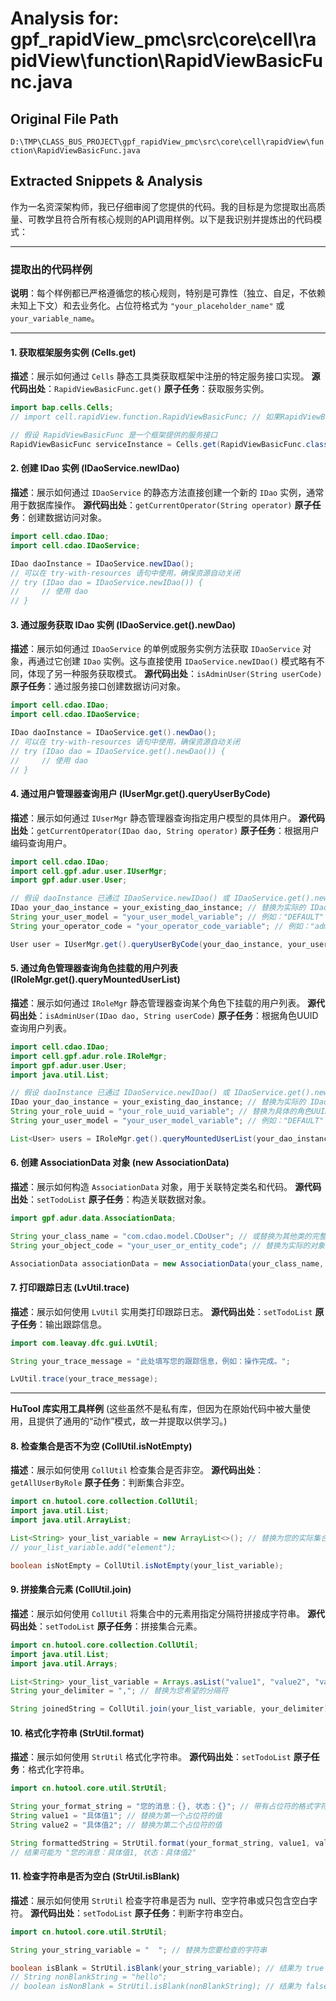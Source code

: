 # Analysis for: gpf_rapidView_pmc\src\core\cell\rapidView\function\RapidViewBasicFunc.java

## Original File Path
`D:\TMP\CLASS_BUS_PROJECT\gpf_rapidView_pmc\src\core\cell\rapidView\function\RapidViewBasicFunc.java`

## Extracted Snippets & Analysis
作为一名资深架构师，我已仔细审阅了您提供的代码。我的目标是为您提取出高质量、可教学且符合所有核心规则的API调用样例。以下是我识别并提炼出的代码模式：

---

### 提取出的代码样例

**说明**：每个样例都已严格遵循您的核心规则，特别是可靠性（独立、自足，不依赖未知上下文）和去业务化。占位符格式为 `"your_placeholder_name"` 或 `your_variable_name`。

---

#### 1. 获取框架服务实例 (Cells.get)

**描述**：展示如何通过 `Cells` 静态工具类获取框架中注册的特定服务接口实现。
**源代码出处**：`RapidViewBasicFunc.get()`
**原子任务**：获取服务实例。

```java
import bap.cells.Cells;
// import cell.rapidView.function.RapidViewBasicFunc; // 如果RapidViewBasicFunc是AI需要了解的服务接口

// 假设 RapidViewBasicFunc 是一个框架提供的服务接口
RapidViewBasicFunc serviceInstance = Cells.get(RapidViewBasicFunc.class);
```

#### 2. 创建 IDao 实例 (IDaoService.newIDao)

**描述**：展示如何通过 `IDaoService` 的静态方法直接创建一个新的 `IDao` 实例，通常用于数据库操作。
**源代码出处**：`getCurrentOperator(String operator)`
**原子任务**：创建数据访问对象。

```java
import cell.cdao.IDao;
import cell.cdao.IDaoService;

IDao daoInstance = IDaoService.newIDao();
// 可以在 try-with-resources 语句中使用，确保资源自动关闭
// try (IDao dao = IDaoService.newIDao()) {
//     // 使用 dao
// }
```

#### 3. 通过服务获取 IDao 实例 (IDaoService.get().newDao)

**描述**：展示如何通过 `IDaoService` 的单例或服务实例方法获取 `IDaoService` 对象，再通过它创建 `IDao` 实例。这与直接使用 `IDaoService.newIDao()` 模式略有不同，体现了另一种服务获取模式。
**源代码出处**：`isAdminUser(String userCode)`
**原子任务**：通过服务接口创建数据访问对象。

```java
import cell.cdao.IDao;
import cell.cdao.IDaoService;

IDao daoInstance = IDaoService.get().newDao();
// 可以在 try-with-resources 语句中使用，确保资源自动关闭
// try (IDao dao = IDaoService.get().newDao()) {
//     // 使用 dao
// }
```

#### 4. 通过用户管理器查询用户 (IUserMgr.get().queryUserByCode)

**描述**：展示如何通过 `IUserMgr` 静态管理器查询指定用户模型的具体用户。
**源代码出处**：`getCurrentOperator(IDao dao, String operator)`
**原子任务**：根据用户编码查询用户。

```java
import cell.cdao.IDao;
import cell.gpf.adur.user.IUserMgr;
import gpf.adur.user.User;

// 假设 daoInstance 已通过 IDaoService.newIDao() 或 IDaoService.get().newDao() 获取
IDao your_dao_instance = your_existing_dao_instance; // 替换为实际的 IDao 实例
String your_user_model = "your_user_model_variable"; // 例如："DEFAULT"
String your_operator_code = "your_operator_code_variable"; // 例如："admin"

User user = IUserMgr.get().queryUserByCode(your_dao_instance, your_user_model, your_operator_code);
```

#### 5. 通过角色管理器查询角色挂载的用户列表 (IRoleMgr.get().queryMountedUserList)

**描述**：展示如何通过 `IRoleMgr` 静态管理器查询某个角色下挂载的用户列表。
**源代码出处**：`isAdminUser(IDao dao, String userCode)`
**原子任务**：根据角色UUID查询用户列表。

```java
import cell.cdao.IDao;
import cell.gpf.adur.role.IRoleMgr;
import gpf.adur.user.User;
import java.util.List;

// 假设 daoInstance 已通过 IDaoService.newIDao() 或 IDaoService.get().newDao() 获取
IDao your_dao_instance = your_existing_dao_instance; // 替换为实际的 IDao 实例
String your_role_uuid = "your_role_uuid_variable"; // 替换为具体的角色UUID
String your_user_model = "your_user_model_variable"; // 例如："DEFAULT"

List<User> users = IRoleMgr.get().queryMountedUserList(your_dao_instance, your_role_uuid, your_user_model);
```

#### 6. 创建 AssociationData 对象 (new AssociationData)

**描述**：展示如何构造 `AssociationData` 对象，用于关联特定类名和代码。
**源代码出处**：`setTodoList`
**原子任务**：构造关联数据对象。

```java
import gpf.adur.data.AssociationData;

String your_class_name = "com.cdao.model.CDoUser"; // 或替换为其他类的完整名称
String your_object_code = "your_user_or_entity_code"; // 替换为实际的对象代码

AssociationData associationData = new AssociationData(your_class_name, your_object_code);
```

#### 7. 打印跟踪日志 (LvUtil.trace)

**描述**：展示如何使用 `LvUtil` 实用类打印跟踪日志。
**源代码出处**：`setTodoList`
**原子任务**：输出跟踪信息。

```java
import com.leavay.dfc.gui.LvUtil;

String your_trace_message = "此处填写您的跟踪信息，例如：操作完成。";

LvUtil.trace(your_trace_message);
```

---

**HuTool 库实用工具样例** (这些虽然不是私有库，但因为在原始代码中被大量使用，且提供了通用的“动作”模式，故一并提取以供学习。)

#### 8. 检查集合是否不为空 (CollUtil.isNotEmpty)

**描述**：展示如何使用 `CollUtil` 检查集合是否非空。
**源代码出处**：`getAllUserByRole`
**原子任务**：判断集合非空。

```java
import cn.hutool.core.collection.CollUtil;
import java.util.List;
import java.util.ArrayList;

List<String> your_list_variable = new ArrayList<>(); // 替换为您的实际集合
// your_list_variable.add("element");

boolean isNotEmpty = CollUtil.isNotEmpty(your_list_variable);
```

#### 9. 拼接集合元素 (CollUtil.join)

**描述**：展示如何使用 `CollUtil` 将集合中的元素用指定分隔符拼接成字符串。
**源代码出处**：`setTodoList`
**原子任务**：拼接集合元素。

```java
import cn.hutool.core.collection.CollUtil;
import java.util.List;
import java.util.Arrays;

List<String> your_list_variable = Arrays.asList("value1", "value2", "value3");
String your_delimiter = ","; // 替换为您希望的分隔符

String joinedString = CollUtil.join(your_list_variable, your_delimiter);
```

#### 10. 格式化字符串 (StrUtil.format)

**描述**：展示如何使用 `StrUtil` 格式化字符串。
**源代码出处**：`setTodoList`
**原子任务**：格式化字符串。

```java
import cn.hutool.core.util.StrUtil;

String your_format_string = "您的消息：{}, 状态：{}"; // 带有占位符的格式字符串
String value1 = "具体值1"; // 替换为第一个占位符的值
String value2 = "具体值2"; // 替换为第二个占位符的值

String formattedString = StrUtil.format(your_format_string, value1, value2);
// 结果可能为 "您的消息：具体值1, 状态：具体值2"
```

#### 11. 检查字符串是否为空白 (StrUtil.isBlank)

**描述**：展示如何使用 `StrUtil` 检查字符串是否为 null、空字符串或只包含空白字符。
**源代码出处**：`setTodoList`
**原子任务**：判断字符串空白。

```java
import cn.hutool.core.util.StrUtil;

String your_string_variable = "  "; // 替换为您要检查的字符串

boolean isBlank = StrUtil.isBlank(your_string_variable); // 结果为 true
// String nonBlankString = "hello";
// boolean isNonBlank = StrUtil.isBlank(nonBlankString); // 结果为 false
```